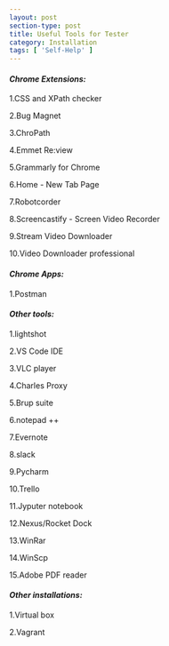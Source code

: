```yaml
---
layout: post
section-type: post
title: Useful Tools for Tester
category: Installation
tags: [ 'Self-Help' ]
---
```


#### *Chrome Extensions:*
1.CSS and XPath checker

2.Bug Magnet

3.ChroPath

4.Emmet Re:view

5.Grammarly for Chrome

6.Home - New Tab Page

7.Robotcorder

8.Screencastify - Screen Video Recorder

9.Stream Video Downloader

10.Video Downloader professional

#### *Chrome Apps:*
1.Postman
  
#### *Other tools:*
1.lightshot

2.VS Code IDE

3.VLC player

4.Charles Proxy

5.Brup suite

6.notepad ++

7.Evernote

8.slack

9.Pycharm

10.Trello

11.Jyputer notebook

12.Nexus/Rocket Dock

13.WinRar

14.WinScp

15.Adobe PDF reader
  
#### *Other installations:*
1.Virtual box

2.Vagrant   
  